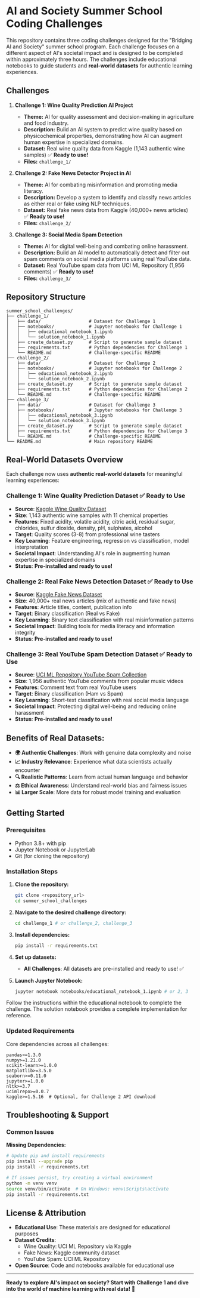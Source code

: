 # AI and Society Summer School Coding Challenges

This repository contains three coding challenges designed for the "Bridging AI and Society" summer school program. Each challenge focuses on a different aspect of AI's societal impact and is designed to be completed within approximately three hours. The challenges include educational notebooks to guide students and **real-world datasets** for authentic learning experiences.

## Challenges

1.  **Challenge 1: Wine Quality Prediction AI Project**
    -   **Theme:** AI for quality assessment and decision-making in agriculture and food industry.
    -   **Description:** Build an AI system to predict wine quality based on physicochemical properties, demonstrating how AI can augment human expertise in specialized domains.
    -   **Dataset:** Real wine quality data from Kaggle (1,143 authentic wine samples) ✅ **Ready to use!**
    -   **Files:** `challenge_1/`

2.  **Challenge 2: Fake News Detector Project in AI**
    -   **Theme:** AI for combating misinformation and promoting media literacy.
    -   **Description:** Develop a system to identify and classify news articles as either real or fake using NLP techniques.
    -   **Dataset:** Real fake news data from Kaggle (40,000+ news articles) ✅ **Ready to use!**
    -   **Files:** `challenge_2/`

3.  **Challenge 3: Social Media Spam Detection**
    -   **Theme:** AI for digital well-being and combating online harassment.
    -   **Description:** Build an AI model to automatically detect and filter out spam comments on social media platforms using real YouTube data.
    -   **Dataset:** Real YouTube spam data from UCI ML Repository (1,956 comments) ✅ **Ready to use!**
    -   **Files:** `challenge_3/`

## Repository Structure

```
summer_school_challenges/
├── challenge_1/
│   ├── data/                  # Dataset for Challenge 1
│   ├── notebooks/             # Jupyter notebooks for Challenge 1
│   │   ├── educational_notebook_1.ipynb
│   │   └── solution_notebook_1.ipynb
│   ├── create_dataset.py      # Script to generate sample dataset
│   ├── requirements.txt       # Python dependencies for Challenge 1
│   └── README.md              # Challenge-specific README
├── challenge_2/
│   ├── data/                  # Dataset for Challenge 2
│   ├── notebooks/             # Jupyter notebooks for Challenge 2
│   │   ├── educational_notebook_2.ipynb
│   │   └── solution_notebook_2.ipynb
│   ├── create_dataset.py      # Script to generate sample dataset
│   ├── requirements.txt       # Python dependencies for Challenge 2
│   └── README.md              # Challenge-specific README
├── challenge_3/
│   ├── data/                  # Dataset for Challenge 3
│   ├── notebooks/             # Jupyter notebooks for Challenge 3
│   │   ├── educational_notebook_3.ipynb
│   │   └── solution_notebook_3.ipynb
│   ├── create_dataset.py      # Script to generate sample dataset
│   ├── requirements.txt       # Python dependencies for Challenge 3
│   └── README.md              # Challenge-specific README
└── README.md                  # Main repository README
```

## Real-World Datasets Overview

Each challenge now uses **authentic real-world datasets** for meaningful learning experiences:

### Challenge 1: Wine Quality Prediction Dataset ✅ **Ready to Use**
- **Source**: [Kaggle Wine Quality Dataset](https://www.kaggle.com/datasets/yasserh/wine-quality-dataset)
- **Size**: 1,143 authentic wine samples with 11 chemical properties
- **Features**: Fixed acidity, volatile acidity, citric acid, residual sugar, chlorides, sulfur dioxide, density, pH, sulphates, alcohol
- **Target**: Quality scores (3-8) from professional wine tasters
- **Key Learning**: Feature engineering, regression vs classification, model interpretation
- **Societal Impact**: Understanding AI's role in augmenting human expertise in specialized domains
- **Status**: **Pre-installed and ready to use!**

### Challenge 2: Real Fake News Detection Dataset ✅ **Ready to Use**
- **Source**: [Kaggle Fake News Dataset](https://www.kaggle.com/datasets/clmentbisaillon/fake-and-real-news-dataset)
- **Size**: 40,000+ real news articles (mix of authentic and fake news)
- **Features**: Article titles, content, publication info
- **Target**: Binary classification (Real vs Fake)
- **Key Learning**: Binary text classification with real misinformation patterns
- **Societal Impact**: Building tools for media literacy and information integrity
- **Status**: **Pre-installed and ready to use!**

### Challenge 3: Real YouTube Spam Detection Dataset ✅ **Ready to Use**
- **Source**: [UCI ML Repository YouTube Spam Collection](https://archive.ics.uci.edu/ml/datasets/YouTube+Spam+Collection)
- **Size**: 1,956 authentic YouTube comments from popular music videos
- **Features**: Comment text from real YouTube users
- **Target**: Binary classification (Ham vs Spam)
- **Key Learning**: Short-text classification with real social media language
- **Societal Impact**: Protecting digital well-being and reducing online harassment
- **Status**: **Pre-installed and ready to use!**

## Benefits of Real Datasets:
- **🌍 Authentic Challenges**: Work with genuine data complexity and noise
- **📈 Industry Relevance**: Experience what data scientists actually encounter
- **🔍 Realistic Patterns**: Learn from actual human language and behavior
- **⚖️ Ethical Awareness**: Understand real-world bias and fairness issues
- **📊 Larger Scale**: More data for robust model training and evaluation

## Getting Started

### Prerequisites
- Python 3.8+ with pip
- Jupyter Notebook or JupyterLab
- Git (for cloning the repository)

### Installation Steps

1.  **Clone the repository:**
    ```bash
    git clone <repository_url>
    cd summer_school_challenges
    ```

2.  **Navigate to the desired challenge directory:**
    ```bash
    cd challenge_1 # or challenge_2, challenge_3
    ```

3.  **Install dependencies:**
    ```bash
    pip install -r requirements.txt
    ```

4.  **Set up datasets:**
    - **All Challenges**: All datasets are pre-installed and ready to use! ✅

5.  **Launch Jupyter Notebook:**
    ```bash
    jupyter notebook notebooks/educational_notebook_1.ipynb # or 2, 3
    ```

Follow the instructions within the educational notebook to complete the challenge. The solution notebook provides a complete implementation for reference.

### Updated Requirements

Core dependencies across all challenges:
```
pandas>=1.3.0
numpy>=1.21.0
scikit-learn>=1.0.0
matplotlib>=3.5.0
seaborn>=0.11.0
jupyter>=1.0.0
nltk>=3.7
ucimlrepo>=0.0.7
kaggle>=1.5.16  # Optional, for Challenge 2 API download
```

## Troubleshooting & Support

### Common Issues

**Missing Dependencies:**
```bash
# Update pip and install requirements
pip install --upgrade pip
pip install -r requirements.txt

# If issues persist, try creating a virtual environment
python -m venv venv
source venv/bin/activate  # On Windows: venv\Scripts\activate
pip install -r requirements.txt
```

## License & Attribution

- **Educational Use**: These materials are designed for educational purposes
- **Dataset Credits**: 
  - Wine Quality: UCI ML Repository via Kaggle
  - Fake News: Kaggle community dataset
  - YouTube Spam: UCI ML Repository
- **Open Source**: Code and notebooks available for educational use

---

**Ready to explore AI's impact on society? Start with Challenge 1 and dive into the world of machine learning with real data!** 🚀

